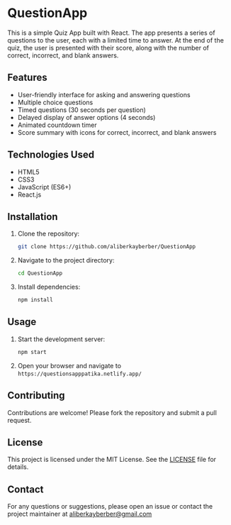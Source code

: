 # QuestionApp

This is a simple Quiz App built with React. The app presents a series of questions to the user, each with a limited time to answer. At the end of the quiz, the user is presented with their score, along with the number of correct, incorrect, and blank answers.

## Features

- User-friendly interface for asking and answering questions
- Multiple choice questions
- Timed questions (30 seconds per question)
- Delayed display of answer options (4 seconds)
- Animated countdown timer
- Score summary with icons for correct, incorrect, and blank answers

## Technologies Used

- HTML5
- CSS3
- JavaScript (ES6+)
- React.js

## Installation

1. Clone the repository:
    ```bash
    git clone https://github.com/aliberkayberber/QuestionApp
    ```
2. Navigate to the project directory:
    ```bash
    cd QuestionApp
    ```
3. Install dependencies:
    ```bash
    npm install
    ```

## Usage

1. Start the development server:
    ```bash
    npm start
    ```
2. Open your browser and navigate to `https://questionsapppatika.netlify.app/`

## Contributing

Contributions are welcome! Please fork the repository and submit a pull request.

## License

This project is licensed under the MIT License. See the [LICENSE](LICENSE) file for details.

## Contact

For any questions or suggestions, please open an issue or contact the project maintainer at aliberkayberber@gmail.com
